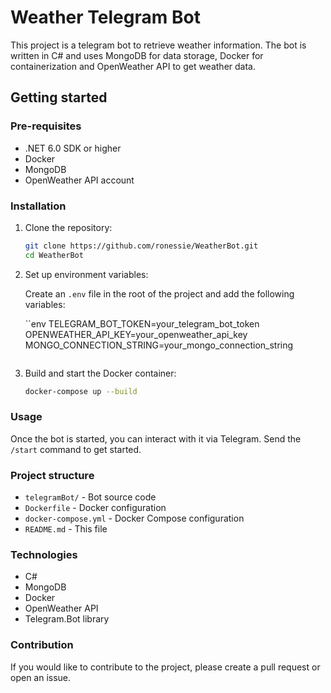 # Weather Telegram Bot

This project is a telegram bot to retrieve weather information. The bot is written in C# and uses MongoDB for data storage, Docker for containerization and OpenWeather API to get weather data.

## Getting started

### Pre-requisites

- .NET 6.0 SDK or higher
- Docker
- MongoDB
- OpenWeather API account

### Installation

1. Clone the repository:

    ```bash
    git clone https://github.com/ronessie/WeatherBot.git
    cd WeatherBot
    ```

2. Set up environment variables:

    Create an `.env` file in the root of the project and add the following variables:

    ``env
    TELEGRAM_BOT_TOKEN=your_telegram_bot_token
    OPENWEATHER_API_KEY=your_openweather_api_key
    MONGO_CONNECTION_STRING=your_mongo_connection_string
    ```

3. Build and start the Docker container:

    ```bash
    docker-compose up --build
    ```

### Usage

Once the bot is started, you can interact with it via Telegram. Send the `/start` command to get started.

### Project structure

- `telegramBot/` - Bot source code
- `Dockerfile` - Docker configuration
- `docker-compose.yml` - Docker Compose configuration
- `README.md` - This file

### Technologies

- C#
- MongoDB
- Docker
- OpenWeather API
- Telegram.Bot library

### Contribution

If you would like to contribute to the project, please create a pull request or open an issue.
